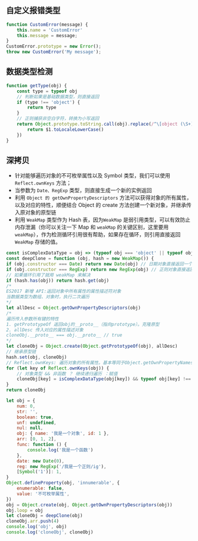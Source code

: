 ## 自定义报错类型

```js
function CustomError(message) {
    this.name = 'CustomError'
    this.message = message;
}
CustomError.prototype = new Error();
throw new CustomError('My message');
```

## 数据类型检测

```js
function getType(obj) {
    const type = typeof obj
    // 判断如果是基础数据类型，则直接返回
    if (type !== 'object') {
        return type
    }
    // 正则捕获非空白字符，转换为小写返回
    return Object.prototype.toString.call(obj).replace(/^\[object (\S+)\]$/, (match, $1) => {
        return $1.toLocaleLowerCase()
    })
}
```

## 深拷贝

- 针对能够遍历对象的不可枚举属性以及 Symbol 类型，我们可以使用 `Reflect.ownKeys` 方法；
- 当参数为 `Date、RegExp` 类型，则直接生成一个新的实例返回
- 利用 `Object 的 getOwnPropertyDescriptors` 方法可以获得对象的所有属性，以及对应的特性，顺便结合 Object 的 create 方法创建一个新对象，并继承传入原对象的原型链
- 利用 `WeakMap` 类型作为 Hash 表，因为`WeakMap` 是弱引用类型，可以有效防止内存泄漏（你可以关注一下 Map 和 `weakMap` 的关键区别，这里要用 `weakMap`），作为检测循环引用很有帮助，如果存在循环，则引用直接返回 `WeakMap` 存储的值。

```js
const isComplexDataType = obj => (typeof obj === 'object' || typeof obj === 'function') && obj !== null
const deepClone = function (obj, hash = new WeakMap()) {
if (obj.constructor === Date) return new Date(obj) // 日期对象直接返回一个新的日期对象
if (obj.constructor === RegExp) return new RegExp(obj) // 正则对象直接返回一个新的正则对象
// 如果循环引用了就用 weakMap 来解决
if (hash.has(obj)) return hash.get(obj)
/*
ES2017 新增 API:返回对象中所有属性的属性描述符对象
当数据类型为数组、对象时，执行二次遍历
*/
let allDesc = Object.getOwnPropertyDescriptors(obj)
/*
遍历传入参数所有键的特性
1. getPrototypeOf 返回obj的__proto__（指向prototype）。克隆原型
2. allDesc 传入对应的属性描述对象
cloneObj.__proto__ === obj.__proto__ // true
*/
let cloneObj = Object.create(Object.getPrototypeOf(obj), allDesc)
// 继承原型链
hash.set(obj, cloneObj)
// Reflect.ownKeys: 遍历对象的所有属性。基本等同于Object.getOwnPropertyNames 与 Object.getOwnPropertySymbols之和
for (let key of Reflect.ownKeys(obj)) {
    // 对象类型 && 非函数 ？ 继续递归遍历 ：赋值
    cloneObj[key] = isComplexDataType(obj[key]) && typeof obj[key] !== 'function' ? deepClone(obj[key], hash) : obj[key]
}
return cloneObj

let obj = {
    num: 0,
    str: '',
    boolean: true,
    unf: undefined,
    nul: null,
    obj: { name: '我是一个对象', id: 1 },
    arr: [0, 1, 2],
    func: function () {
        console.log('我是一个函数')
    },
    date: new Date(0),
    reg: new RegExp('/我是一个正则/ig'),
    [Symbol('1')]: 1,
}
Object.defineProperty(obj, 'innumerable', {
    enumerable: false,
    value: '不可枚举属性',
})
obj = Object.create(obj, Object.getOwnPropertyDescriptors(obj))
obj.loop = obj
let cloneObj = deepClone(obj)
cloneObj.arr.push(4)
console.log('obj', obj)
console.log('cloneObj', cloneObj)
```
